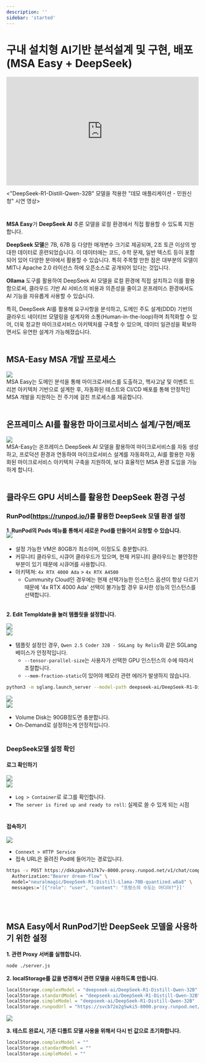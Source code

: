 ```yaml
---
description: ''
sidebar: 'started'
---
```


<h1>구내 설치형 AI기반 분석설계 및 구현, 배포<br>(MSA Easy + DeepSeek)</h1>

<div class="video-container" style="position: relative; padding-bottom: 56.25%; padding-top: 0px; height: 0; overflow: hidden;">
	<iframe style="position: absolute; top: 0; left: 0; width: 100%; height: 100%;" 
        src="https://www.youtube.com/embed/4PX4CWrdGCg?si=oD969pF_VGUpSf4Q&amp;start=3652" 
        frameborder="0" crolling="no" frameborder="none" allowfullscreen="">
    </iframe>
</div>
<p style="margin: 10px 0 40px 0;"><&quot;DeepSeek-R1-Distill-Qwen-32B&quot; 모델을 적용한 &quot;데모 애플리케이션 - 민원신청&quot; 시연 영상></p>


**MSA Easy**가 **DeepSeek AI** 추론 모델을 로컬 환경에서 직접 활용할 수 있도록 지원합니다.

**DeepSeek 모델**은 7B, 67B 등 다양한 매개변수 크기로 제공되며, 2조 토큰 이상의 방대한 데이터로 훈련되었습니다. 이 데이터에는 코드, 수학 문제, 일반 텍스트 등이 포함되어 있어 다양한 분야에서 활용할 수 있습니다. 특히 주목할 만한 점은 대부분의 모델이 MIT나 Apache 2.0 라이선스 하에 오픈소스로 공개되어 있다는 것입니다.

**Ollama** 도구를 활용하여 DeepSeek AI 모델을 로컬 환경에 직접 설치하고 이를 활용함으로써, 클라우드 기반 AI 서비스의 비용과 의존성을 줄이고 온프레미스 환경에서도 AI 기능을 자유롭게 사용할 수 있습니다.

특히, DeepSeek AI를 활용해 요구사항을 분석하고, 도메인 주도 설계(DDD) 기반의 클라우드 네이티브 모델링을 설계자와 소통(Human-in-the-loop)하며 최적화할 수 있어, 더욱 정교한 마이크로서비스 아키텍처를 구축할 수 있으며, 데이터 일관성을 확보하면서도 유연한 설계가 가능해졌습니다.
<br><br>

## MSA-Easy MSA 개발 프로세스

<img src="https://github.com/user-attachments/assets/5fe9e0c5-064f-4969-ad9e-5389196f08f6">
<br>
MSA Easy는 도메인 분석을 통해 마이크로서비스를 도출하고, 헥사고날 및 이벤트 드리븐 아키텍처 기반으로 설계한 후, 자동화된 테스트와 CI/CD 배포를 통해 안정적인 MSA 개발을 지원하는 전 주기에 걸친 프로세스를 제공합니다. 
<br><br>

## 온프레미스 AI를 활용한 마이크로서비스 설계/구현/배포

<img src="https://github.com/user-attachments/assets/b2851b91-543c-47a4-82d7-335ea0b1baa7">
<br>
MSA-Easy는 온프레미스 DeepSeek AI 모델을 활용하여 마이크로서비스를 자동 생성하고, 프로덕션 환경과 연동하여 마이크로서비스 설계를 자동화하고, AI를 활용한 자동화된 마이크로서비스 아키텍처 구축을 지원하여, 보다 효율적인 MSA 환경 도입을 가능하게 합니다. 
<br><br>


## 클라우드 GPU 서비스를 활용한 DeepSeek 환경 구성
### RunPod(https://runpod.io/)를 활용한 DeepSeek 모델 환경 설정

**1. RunPod의 Pods 메뉴를 통해서 새로운 Pod를 만들어서 요청할 수 있습니다.**

<img style="margin-top: -20px;" src="https://github.com/user-attachments/assets/8c1c8845-c031-4cb4-8cbb-596acc79fe47">

- 설정 가능한 VM은 80GB가 최소이며, 이정도도 충분합니다.
- 커뮤니티 클라우드, 시큐어 클라우드가 있으며, 현재 커뮤니티 클라우드는 불안정한 부분이 있기 때문에 시큐어를 사용합니다.
- 아키텍쳐: `4x RTX 4000 Ada` > `4x RTX A4500` 
   - Cummunity Cloud인 경우에는 현재 선택가능한 인스턴스 옵션이 항상 다르기 때문에 '4x RTX 4000 Ada' 선택이 불가능할 경우 유사한 성능의 인스턴스를 선택합니다.
<br><br>

**2. Edit Templdate을 눌러 템플릿을 설정합니다.**

<img src="https://github.com/user-attachments/assets/a39f6e9a-0651-4e58-96c7-74a45cf95c99">
<br>

<img src="https://github.com/user-attachments/assets/c155ff28-3f51-47d0-96d7-e12952e6a8d9">

- 템플릿 설정인 경우, `Qwen 2.5 Coder 32B - SGLang by Relis`와 같은 SGLang 베이스가 안정적입니다.
   - `--tensor-parallel-size`는 사용자가 선택한 GPU 인스턴스의 수에 따라서 조절합니다.
   - `--mem-fraction-static`이 있어야 메모리 관련 에러가 발생하지 않습니다.

```bash
python3 -m sglang.launch_server --model-path deepseek-ai/DeepSeek-R1-Distill-Qwen-32B --context-length 131072 --host 0.0.0.0 --port 8000 --tensor-parallel-size 사용된 인스턴스의 GPU 수 --api-key LLM 요청시 사용 할 API 키 --mem-fraction-static 0.9 --disable-cuda-graph
```

<img src="https://github.com/user-attachments/assets/92598e42-caa6-4977-9912-557914ee322f">
<br>

<img src="https://github.com/user-attachments/assets/93c4499b-51a6-4ba5-9248-d7e3a9ccd1f0">

- Volume Disk는 90GB정도면 충분합니다.
- On-Demand로 설정하는게 안정적입니다.
<br><br>

### DeepSeek모델 설정 확인
#### 로그 확인하기

<img src="https://github.com/user-attachments/assets/73b97cce-9619-4739-80c5-039cf2d7ed23">
<br>

<img src="https://github.com/user-attachments/assets/7d25d7fa-0b86-4159-b2ad-dbb23c1e2719">

- `Log > Container`로 로그를 확인합니다.
- `The server is fired up and ready to roll`: 실제로 쓸 수 있게 되는 시점
<br><br>
   
#### 접속하기

<img src="https://github.com/user-attachments/assets/b26e1608-85b2-42df-9e08-0e6a9439a700">
<br>



- `Connext > HTTP Service`
- 접속 URL은 올려진 Pod에 들어가는 경로입니다.

```bash
https -v POST https://dkkzpbvvh17k7v-8000.proxy.runpod.net/v1/chat/completions \
  Authorization:"Bearer dream-flow" \
  model="neuralmagic/DeepSeek-R1-Distill-Llama-70B-quantized.w8a8" \
  messages:='[{"role": "user", "content": "프랑스의 수도는 어디야?"}]'
```
<br><br>

## MSA Easy에서 RunPod기반 DeepSeek 모델을 사용하기 위한 설정
**1. 관련 Proxy 서버를 실행합니다.**
```bash
node ./server.js
```

**2. localStorage를 값을 변경해서 관련 모델을 사용하도록 만듭니다.**
```js
localStorage.complexModel = "deepseek-ai/DeepSeek-R1-Distill-Qwen-32B"
localStorage.standardModel = "deepseek-ai/DeepSeek-R1-Distill-Qwen-32B"
localStorage.simpleModel = "deepseek-ai/DeepSeek-R1-Distill-Qwen-32B"
localStorage.runpodUrl = "https://svcb72e2g5wki5-8000.proxy.runpod.net/v1/chat/completions"
```
<img src="https://github.com/user-attachments/assets/afa73078-4398-4187-979a-e789c75a574b">
<br>

**3. 테스트 완료시, 기존 디폴트 모델 사용을 위해서 다시 빈 값으로 초기화합니다.**
```js
localStorage.complexModel = ""
localStorage.standardModel = ""
localStorage.simpleModel = ""
```
